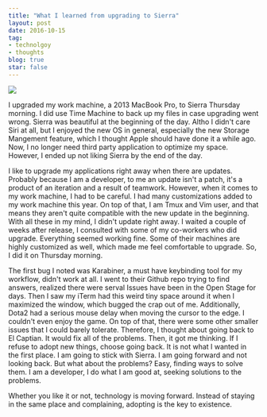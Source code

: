 ```yaml
---
title: "What I learned from upgrading to Sierra"
layout: post
date: 2016-10-15
tag:
- technolgoy
- thoughts
blog: true
star: false
---
```


<img src="{{site.url}}/assets/images/learning.jpg" />

I upgraded my work machine,  a 2013 MacBook Pro, to Sierra Thursday morning. I did use Time Machine to back up my files in case upgrading went wrong. Sierra was beautiful at the beginning of the day. Altho I didn't care Siri at all, but I enjoyed the new OS in general, especially the new Storage Mangement feature, which I thought Apple should have done it a while ago. Now, I no longer need third party application to optimize my space. However, I ended up not liking Sierra by the end of the day.

I like to upgrade my applications right away when there are updates. Probably because I am a developer, to me an update isn't a patch, it's a product of an iteration and a result of teamwork. However, when it comes to my work machine, I had to be careful.  I had many customizations added to my work machine this year. On top of that, I am Tmux and Vim user, and that means they aren't quite compatible with the new update in the beginning. With all these in my mind, I didn't update right away. I waited a couple of weeks after release, I consulted with some of my co-workers who did upgrade. Everything seemed working fine. Some of their machines are highly customized as well, which made me feel comfortable to upgrade. So, I did it on Thursday morning.

The first bug I noted was Karabiner, a must have keybinding tool for my workflow, didn't work at all. I went to their Github repo trying to find answers, realized there were serval Issues have been in the Open Stage for days. Then I saw my iTerm had this weird tiny space around it when I maximized the window, which bugged the crap out of me. Additionally, Dota2 had a serious mouse delay when moving the cursor to the edge. I couldn't even enjoy the game. On top of that, there were some other smaller issues that I could barely tolerate. Therefore, I thought about going back to El Captian. It would fix all of the problems. Then, it got me thinking. If I refuse to adopt new things, choose going back. It is not what I wanted in the first place. I am going to stick with Sierra. I am going forward and not looking back. But what about the problems? Easy, finding ways to solve them. I am a developer, I do what I am good at, seeking solutions to the problems.

Whether you like it or not, technology is moving forward. Instead of staying in the same place and complaining, adopting is the key to existence.
